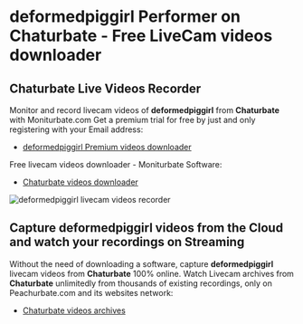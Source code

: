 # deformedpiggirl Performer on Chaturbate - Free LiveCam videos downloader

## Chaturbate Live Videos Recorder

Monitor and record livecam videos of **deformedpiggirl** from **Chaturbate** with Moniturbate.com
Get a premium trial for free by just and only registering with your Email address:
* [deformedpiggirl Premium videos downloader](https://moniturbate.com/request-demo-licence-key.html)

Free livecam videos downloader - Moniturbate Software:
* [Chaturbate videos downloader](https://moniturbate.com/moniturbate-download-software.html)

![deformedpiggirl livecam videos recorder](https://peachurnet.com/templates/moniturbate-software.png)


## Capture deformedpiggirl videos from the Cloud and watch your recordings on Streaming

Without the need of downloading a software, capture **deformedpiggirl** livecam videos from **Chaturbate** 100% online.
Watch Livecam archives from **Chaturbate** unlimitedly from thousands of existing recordings, only on Peachurbate.com and its websites network:
* [Chaturbate videos archives](https://peachurnet.com/)